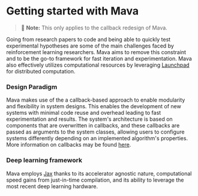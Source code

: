 # Getting started with Mava

> 🚧 **Note:** This only applies to the callback redesign of Mava.

Going from research papers to code and being able to quickly test experimental hypotheses are some of the main challenges faced by reinforcement learning researchers. Mava aims to remove this constraint and to be the go-to framework for fast iteration and experimentation. Mava also effectively utilizes computational resources by leveraging [Launchpad](https://github.com/deepmind/launchpad) for distributed computation.

### Design Paradigm

Mava makes use of the a callback-based approach to enable modularity and flexibility in system designs. This enables the development of new systems with minimal code reuse and overhead leading to fast experimentation and results. The system's architecture is based on components that are overwritten in callbacks, and these callbacks are passed as arguments to the system classes, allowing users to configure systems differently depending on an implemented algorithm's properties. More information on callbacks may be found [here](../components/components.md).

### Deep learning framework

Mava employs [Jax](https://github.com/google/jax) thanks to its accelerator agnostic nature, computational speed gains from just-in-time compilation, and its ability to leverage the most recent deep learning hardware.
